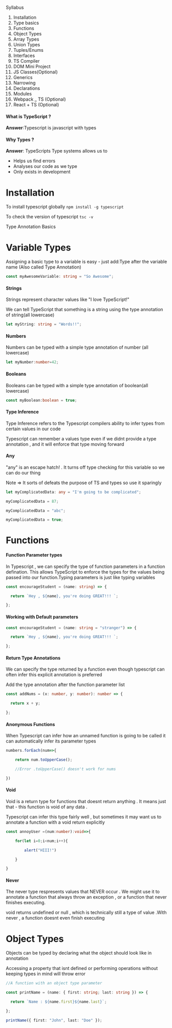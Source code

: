 Syllabus

1. Installation
2. Type basics
3. Functions
4. Object Types
5. Array Types
6. Union Types
7. Tuples/Enums
8. Interfaces
9. TS Compiler
10. DOM Mini Project
11. JS Classes(Optional)
12. Generics
13. Narrowing
14. Declarations
15. Modules
16. Webpack _ TS (Optional)
17. React + TS (Optional)

#### What is TypeScript ?

**Answer**:Typescript is javascript with types

#### Why Types ?

**Answer**: TypeScripts Type systems allows us to

- Helps us find errors
- Analyses our code as we type
- Only exists in development

# Installation

To install typescript globally `npm install -g typescript`

To check the version of typescript `tsc -v`

Type Annotation Basics

# Variable Types

Assigning a basic type to a variable is easy - just add:Type after the variable name (Also called Type Annotation)

```ts
const myAwesomeVariable: string = "So Awesome";
```

#### Strings

Strings represent character values like "I love TypeScript!"

We can tell TypeScript that something is a string using the type annotation of string(all lowercase)

```ts
let myString: string = "Words!!";
```

#### Numbers

Numbers can be typed with a simple type annotation of number (all lowercase)

```ts
let myNumber:number=42;
```

#### Booleans

Booleans can be typed with a simple type annotation of boolean(all lowercase)

```ts
const myBoolean:boolean = true;
```

#### Type Inference

Type Inference refers to the Typescript compilers ability to infer types from certain values in our code

Typescript can remember a values type even if we didnt provide a type annotation , and it will enforce that type moving forward

#### Any

"any" is an escape hatch! . It turns off type checking for this variable so we can do our thing

Note => It sorts of defeats the purpose of TS and types so use it sparingly

```ts
let myComplicatedData: any = "I'm going to be complicated";

myComplicatedData = 87;

myComplicatedData = "abc";

myComplicatedData = true;
```

# Functions

#### Function Parameter types

In Typescript , we can specify the type of function parameters in a function defination. This allows TypeScript to enforce the types for the values being passed into our function.Typing parameters is just like typing variables

```ts
const encourageStudent = (name: string) => {

  return `Hey , ${name}, you're doing GREAT!!! `;

};
```

#### Working with Default parameters

```ts
const encourageStudent = (name: string = "stranger") => {

  return `Hey , ${name}, you're doing GREAT!!! `;

};
```

#### Return Type Annotations

We can specify the type returned by a function even though typescript can often infer this explicit annotation is preferred

Add the type annotation after the function parameter list

```ts
const addNums = (x: number, y: number): number => {

  return x + y;

};
```

#### Anonymous Functions

When Typescript can infer how an unnamed function is going to be called it can automatically infer its parameter types

```ts
numbers.forEach(num=>{

    return num.toUpperCase();

    //Error .toUpperCase() doesn't work for nums

})
```

#### Void

Void is a return type for functions that doesnt return anything . It means just that - this function is void of any data .

Typescript can infer this type fairly well , but sometimes it may want us to annotate a function with a void return explicitly

```ts
const annoyUser =(num:number):void=>{

    for(let i=0;i<num;i++){

        alert("HIII!")

    }

}
```

#### Never

The never type respresents values that NEVER occur . We might use it to annotate a function that always throw an exception , or a function that never finishes executing.

void returns undefined or null , which is technically still a type of value .With never , a function doesnt even finish executing

# Object Types

Objects can be typed by declaring what the object should look like in annotation

Accessing a property that isnt defined or performing operations without keeping types in mind will throw error

```ts
//A function with an object type parameter

const printName = (name: { first: string; last: string }) => {

  return `Name : ${name.first}${name.last}`;

};

printName({ first: "John", last: "Doe" });
```
